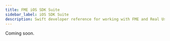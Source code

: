 ```yaml
---
title: FME iOS SDK Suite
sidebar_label: iOS SDK Suite
description: Swift developer reference for working with FME and Real User Metrics (RUM)
---
```

Coming soon.
